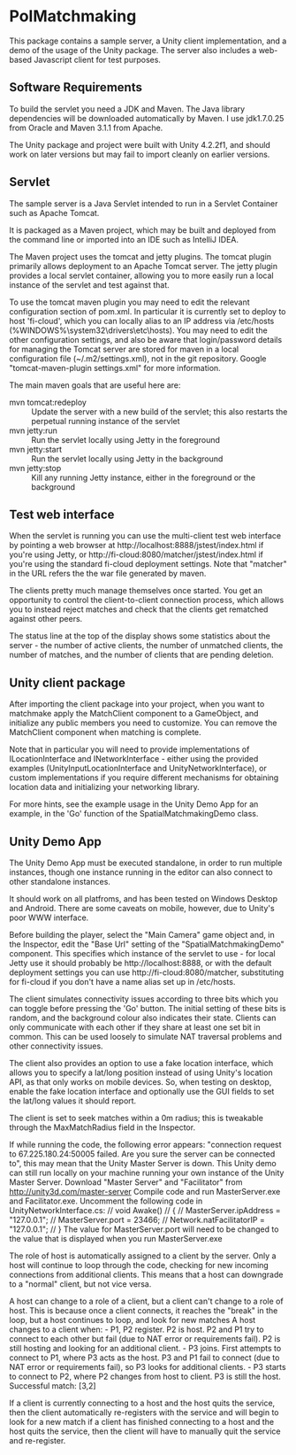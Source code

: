 PoIMatchmaking
==================

This package contains a sample server, a Unity client implementation, and a demo of the usage of the Unity package. 
The server also includes a web-based Javascript client for test purposes.

Software Requirements
---------------------

To build the servlet you need a JDK and Maven.  The Java library dependencies will be downloaded automatically by 
Maven.  I use jdk1.7.0.25 from Oracle and Maven 3.1.1 from Apache.

The Unity package and project were built with Unity 4.2.2f1, and should work on later versions but may fail to 
import cleanly on earlier versions.

Servlet
-------

The sample server is a Java Servlet intended to run in a Servlet Container such as Apache Tomcat.

It is packaged as a Maven project, which may be built and deployed from the command line or imported into an 
IDE such as IntelliJ IDEA.

The Maven project uses the tomcat and jetty plugins.  The tomcat plugin primarily allows deployment to an Apache 
Tomcat server.  The jetty plugin provides a local servlet container, allowing you to more easily run a local 
instance of the servlet and test against that.

To use the tomcat maven plugin you may need to edit the relevant configuration section of pom.xml.  In particular 
it is currently set to deploy to host 'fi-cloud', which you can locally alias to an IP address via /etc/hosts 
(%WINDOWS%\system32\drivers\etc\hosts).  You may need to edit the other configuration settings, and also be aware 
that login/password details for managing the Tomcat server are stored for maven in a local configuration file 
(~/.m2/settings.xml), not in the git repository.  Google "tomcat-maven-plugin settings.xml" for more information.

The main maven goals that are useful here are:

<dl>
<dt>mvn tomcat:redeploy</dt>
<dd>Update the server with a new build of the servlet; this also restarts the perpetual running instance of the servlet</dd>
<dt>mvn jetty:run</dt>
<dd>Run the servlet locally using Jetty in the foreground</dd>
<dt>mvn jetty:start</dt>
<dd>Run the servlet locally using Jetty in the background</dd>
<dt>mvn jetty:stop</dt>
<dd>Kill any running Jetty instance, either in the foreground or the background</dd>
</dl>

Test web interface
------------------

When the servlet is running you can use the multi-client test web interface by pointing a web browser at 
http://localhost:8888/jstest/index.html if you're using Jetty, or http://fi-cloud:8080/matcher/jstest/index.html 
if you're using the standard fi-cloud deployment settings. Note that "matcher" in the URL refers the the war file generated 
by maven.

The clients pretty much manage themselves once started.  You get an opportunity to control the client-to-client 
connection process, which allows you to instead reject matches and check that the clients get rematched against
other peers.

The status line at the top of the display shows some statistics about the server - the number of active clients, 
the number of unmatched clients, the number of matches, and the number of clients that are pending deletion.

Unity client package
--------------------

After importing the client package into your project, when you want to matchmake apply the MatchClient component to
a GameObject, and initialize any public members you need to customize.  You can remove the MatchClient component when 
matching is complete.

Note that in particular you will need to provide implementations of ILocationInterface and INetworkInterface - either
using the provided examples (UnityInputLocationInterface and UnityNetworkInterface), or custom implementations if you 
require different mechanisms for obtaining location data and initializing your networking library.

For more hints, see the example usage in the Unity Demo App for an example, in the 'Go' function of the 
SpatialMatchmakingDemo class.

Unity Demo App
--------------

The Unity Demo App must be executed standalone, in order to run multiple instances, though one instance running 
in the editor can also connect to other standalone instances.

It should work on all platfroms, and has been tested on Windows Desktop and Android.  There are some caveats on mobile,
however, due to Unity's poor WWW interface.

Before building the player, select the "Main Camera" game object and, in the Inspector, edit the "Base Url" setting of
the "SpatialMatchmakingDemo" component.  This specifies which instance of the servlet to use - for local Jetty use it 
should probably be http://localhost:8888, or with the default deployment settings you can use http://fi-cloud:8080/matcher, 
substituting for fi-cloud if you don't have a name alias set up in /etc/hosts.

The client simulates connectivity issues according to three bits which you can toggle before pressing the 'Go' button. 
The initial setting of these bits is random, and the background colour also indicates their state.  Clients can only 
communicate with each other if they share at least one set bit in common.  This can be used loosely to simulate NAT 
traversal problems and other connectivity issues.

The client also provides an option to use a fake location interface, which allows you to specify a lat/long position
instead of using Unity's location API, as that only works on mobile devices.  So, when testing on desktop, enable the 
fake location interface and optionally use the GUI fields to set the lat/long values it should report.

The client is set to seek matches within a 0m radius; this is tweakable through the MaxMatchRadius field in the 
Inspector.

If while running the code, the following error appears: "connection request to 67.225.180.24:50005 failed. Are you sure the server 
can be connected to", this may mean that the Unity Master Server is down. This Unity demo can still run locally on your machine 
running your own instance of the Unity Master Server. Download "Master Server" and "Facilitator" from http://unity3d.com/master-server
Compile code and run MasterServer.exe and Facilitator.exe. Uncomment the following code in UnityNetworkInterface.cs:
//		void Awake()
//		{
//			MasterServer.ipAddress = "127.0.0.1";
//			MasterServer.port = 23466;
//			Network.natFacilitatorIP = "127.0.0.1";
//		}
The value for MasterServer.port will need to be changed to the value that is displayed when you run MasterServer.exe

The role of host is automatically assigned to a client by the server. Only a host will continue to loop through the code, checking for 
new incoming connections from additional clients. This means that a host can downgrade to a "normal" client, but not vice versa.

A host can change to a role of a client, but a client can't change to a role of host. This is because once a client connects, it reaches 
the "break" in the loop, but a host continues to loop, and look for new matches
A host changes to a client when:
	- P1, P2 register. P2 is host. P2 and P1 try to connect to each other but fail (due to NAT error or requirements fail). P2 is still 
	hosting and looking for an additional client.
	- P3 joins. First attempts to connect to P1, where P3 acts as the host. P3 and P1 fail to connect (due to NAT error or requirements 
	fail), so P3 looks for additional clients.
	- P3 starts to connect to P2, where P2 changes from host to client. P3 is still the host. Successful match: [3,2]
		
If a client is currently connecting to a host and the host quits the service, then the client automatically re-registers with the service and will begin to look for a new match
if a client has finished connecting to a host and the host quits the service, then the client will have to manually quit the service and re-register.

